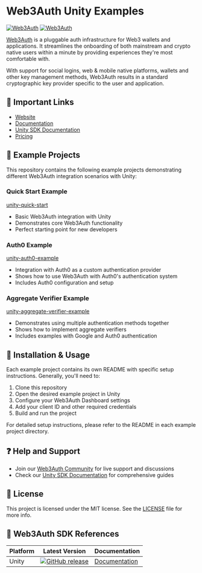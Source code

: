 # Web3Auth Unity Examples

[![Web3Auth](https://img.shields.io/badge/Web3Auth-SDK-blue)](https://web3auth.io/docs/sdk/pnp/unity)
[![Web3Auth](https://img.shields.io/badge/Web3Auth-Community-cyan)](https://community.web3auth.io)

[Web3Auth](https://web3auth.io) is a pluggable auth infrastructure for Web3 wallets and applications. It streamlines the onboarding of both mainstream and crypto native users within a minute by providing experiences they're most comfortable with.

With support for social logins, web & mobile native platforms, wallets and other key management methods, Web3Auth results in a standard cryptographic key provider specific to the user and application.

## 📝 Important Links

- [Website](https://web3auth.io)
- [Documentation](https://web3auth.io/docs)
- [Unity SDK Documentation](https://web3auth.io/docs/sdk/pnp/unity)
- [Pricing](https://web3auth.io/pricing.html)

## 🚀 Example Projects

This repository contains the following example projects demonstrating different Web3Auth integration scenarios with Unity:

### Quick Start Example
[unity-quick-start](./unity-quick-start)
- Basic Web3Auth integration with Unity
- Demonstrates core Web3Auth functionality
- Perfect starting point for new developers

### Auth0 Example
[unity-auth0-example](./unity-auth0-example)
- Integration with Auth0 as a custom authentication provider
- Shows how to use Web3Auth with Auth0's authentication system
- Includes Auth0 configuration and setup

### Aggregate Verifier Example
[unity-aggregate-verifier-example](./unity-aggregate-verifier-example)
- Demonstrates using multiple authentication methods together
- Shows how to implement aggregate verifiers
- Includes examples with Google and Auth0 authentication

## 🔧 Installation & Usage

Each example project contains its own README with specific setup instructions. Generally, you'll need to:

1. Clone this repository
2. Open the desired example project in Unity
3. Configure your Web3Auth Dashboard settings
4. Add your client ID and other required credentials
5. Build and run the project

For detailed setup instructions, please refer to the README in each example project directory.

## ❓ Help and Support

- Join our [Web3Auth Community](https://web3auth.io/community) for live support and discussions
- Check our [Unity SDK Documentation](https://web3auth.io/docs/sdk/pnp/unity) for comprehensive guides

## 📜 License

This project is licensed under the MIT license. See the [LICENSE](./LICENSE) file for more info.

## 🔗 Web3Auth SDK References

| Platform | Latest Version | Documentation |
|----------|---------------|---------------|
| Unity    | [![GitHub release](https://img.shields.io/github/v/release/Web3Auth/web3auth-unity-sdk?label=%22%22)](https://github.com/Web3Auth/web3auth-unity-sdk/releases/latest) | [Documentation](https://web3auth.io/docs/sdk/pnp/unity) |
